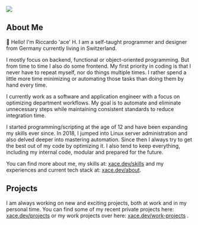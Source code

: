 <a href="https://xace.dev" target="_blank" align="center">
  <img src="https://api.xace.dev/img/bannerv2.png?20250316"/>
</a>

## About Me

👋 Hello! I'm Riccardo 'ace' H. I am a self-taught programmer and designer from Germany currently living in Switzerland.

I mostly focus on backend, functional or object-oriented programming. But from time to time I also do some frontend. My first priority in coding is that I never have to repeat myself, nor do things multiple times. I rather spend a little more time minimizing or automating those tasks than doing them by hand every time.

I currently work as a software and application engineer with a focus on optimizing department workflows. My goal is to automate and eliminate unnecessary steps while maintaining consistent standards to reduce integration time.

I started programming/scripting at the age of 12 and have been expanding my skills ever since.
In 2018, I jumped into Linux server administration and also delved deeper into mastering automation. Since then I always try to get the best out of my code by optimizing it. I also tend to keep everything, including my internal code, modular and prepared for the future.

You can find more about me, my skills at: [xace.dev/skills](https://xace.dev/skills) and my experiences and current tech stack at: [xace.dev/about](https://xace.dev/about).

## Projects

I am always working on new and exciting projects, both at work and in my personal time. You can find some of my recent private projects here: [xace.dev/projects](https://xace.dev/projects) or my work projects over here: [xace.dev/work-projects](https://xace.dev/work-projects) .

